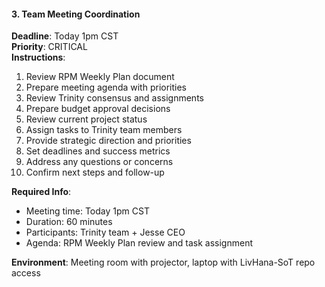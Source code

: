 #### 3. Team Meeting Coordination

**Deadline**: Today 1pm CST  
**Priority**: CRITICAL  
**Instructions**:

1. Review RPM Weekly Plan document
2. Prepare meeting agenda with priorities
3. Review Trinity consensus and assignments
4. Prepare budget approval decisions
5. Review current project status
6. Assign tasks to Trinity team members
7. Provide strategic direction and priorities
8. Set deadlines and success metrics
9. Address any questions or concerns
10. Confirm next steps and follow-up

**Required Info**:

- Meeting time: Today 1pm CST
- Duration: 60 minutes
- Participants: Trinity team + Jesse CEO
- Agenda: RPM Weekly Plan review and task assignment

**Environment**: Meeting room with projector, laptop with LivHana-SoT repo access
